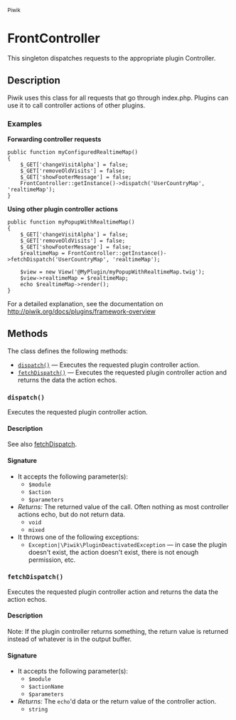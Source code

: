 <small>Piwik</small>

FrontController
===============

This singleton dispatches requests to the appropriate plugin Controller.

Description
-----------

Piwik uses this class for all requests that go through index.php. Plugins can
use it to call controller actions of other plugins.

### Examples

**Forwarding controller requests**

    public function myConfiguredRealtimeMap()
    {
        $_GET['changeVisitAlpha'] = false;
        $_GET['removeOldVisits'] = false;
        $_GET['showFooterMessage'] = false;
        FrontController::getInstance()->dispatch('UserCountryMap', 'realtimeMap');
    }

**Using other plugin controller actions**

    public function myPopupWithRealtimeMap()
    {
        $_GET['changeVisitAlpha'] = false;
        $_GET['removeOldVisits'] = false;
        $_GET['showFooterMessage'] = false;
        $realtimeMap = FrontController::getInstance()->fetchDispatch('UserCountryMap', 'realtimeMap');
        
        $view = new View('@MyPlugin/myPopupWithRealtimeMap.twig');
        $view->realtimeMap = $realtimeMap;
        echo $realtimeMap->render();
    }

For a detailed explanation, see the documentation on http://piwik.org/docs/plugins/framework-overview


Methods
-------

The class defines the following methods:

- [`dispatch()`](#dispatch) &mdash; Executes the requested plugin controller action.
- [`fetchDispatch()`](#fetchDispatch) &mdash; Executes the requested plugin controller action and returns the data the action echos.

<a name="dispatch" id="dispatch"></a>
### `dispatch()`

Executes the requested plugin controller action.

#### Description

See also [fetchDispatch](#fetchDispatch).

#### Signature

- It accepts the following parameter(s):
    - `$module`
    - `$action`
    - `$parameters`
- _Returns:_ The returned value of the call. Often nothing as most controller actions echo, but do not return data.
    - `void`
    - `mixed`
- It throws one of the following exceptions:
    - `Exception|\Piwik\PluginDeactivatedException` &mdash; in case the plugin doesn&#039;t exist, the action doesn&#039;t exist, there is not enough permission, etc.

<a name="fetchdispatch" id="fetchdispatch"></a>
### `fetchDispatch()`

Executes the requested plugin controller action and returns the data the action echos.

#### Description

Note: If the plugin controller returns something, the return value is returned instead
of whatever is in the output buffer.

#### Signature

- It accepts the following parameter(s):
    - `$module`
    - `$actionName`
    - `$parameters`
- _Returns:_ The `echo`'d data or the return value of the controller action.
    - `string`

